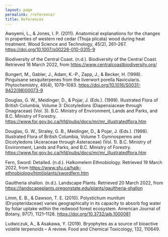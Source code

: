 ```yaml
---
layout: page
permalink: /reference/
title: References
---
```


Awoyemi, L., & Jones, I. P. (2011). Anatomical explanations for the changes in properties of western red cedar (Thuja plicata) wood during heat treatment. Wood Science and Technology, 45(2), 261–267. https://doi.org/10.1007/s00226-010-0315-9

Biodiversity of the Central Coast. (n.d.). Biodiversity of the Central Coast. Retrieved 16 March 2022, from https://www.centralcoastbiodiversity.org/

Bungert, M., Gabler, J., Adam, K.-P., Zapp, J., & Becker, H. (1998). Pinguisane sesquiterpenes from the liverwort porella Navicularis. Phytochemistry, 49(4), 1079–1083. https://doi.org/10.1016/S0031-9422(98)00073-9

Douglas, G. W., Meidinger, D., & Pojar, J. (Eds.). (1999). Illustrated Flora of British Columbia, Volume 3: Dicotyledons (Diapensiaceae through Onagraceae) (Vol. 3). B.C. Ministry of Environment, Lands and Parks, and B.C. Ministry of Forestry. https://www.for.gov.bc.ca/hfd/pubs/docs/mr/mr_illustratedflora.htm

Douglas, G. W., Straley, G. B., Meidinger, D., & Pojar, J. (Eds.). (1998). Illustrated Flora of British Columbia, Volume 1: Gymnosperms and Dicotyledons (Aceraceae through Asteraceae) (Vol. 1). B.C. Ministry of Environment, Lands and Parks, and B.C. Ministry of Forestry. https://www.for.gov.bc.ca/hfd/pubs/docs/mr/mr_illustratedflora.htm

Fern, Sword: Detailed. (n.d.). Halkomelem Ethnobiology. Retrieved 19 March 2022, from https://www.sfu.ca/halk-ethnobiology/html/plants/swordfern.htm

Gaultheria shallon. (n.d.). Landscape Plants. Retrieved 20 March 2022, from https://landscapeplants.oregonstate.edu/plants/gaultheria-shallon

Limm, E. B., & Dawson, T. E. (2010). Polystichum munitum (Dryopteridaceae) varies geographically in its capacity to absorb fog water by foliar uptake within the redwood forest ecosystem. American Journal of Botany, 97(7), 1121–1128. https://doi.org/10.3732/ajb.1000081

Ludwiczuk, A., & Asakawa, Y. (2019). Bryophytes as a source of bioactive volatile terpenoids – A review. Food and Chemical Toxicology, 132, 110649.